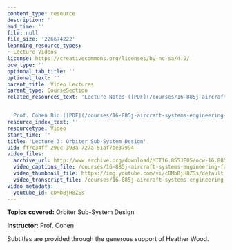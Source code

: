 ```yaml
---
content_type: resource
description: ''
end_time: ''
file: null
file_size: '226674222'
learning_resource_types:
- Lecture Videos
license: https://creativecommons.org/licenses/by-nc-sa/4.0/
ocw_type: ''
optional_tab_title: ''
optional_text: ''
parent_title: Video Lectures
parent_type: CourseSection
related_resources_text: 'Lecture Notes ([PDF](/courses/16-885j-aircraft-systems-engineering-fall-2005/resources/cohen_orbtr_subs))


  Prof. Cohen Bio ([PDF](/courses/16-885j-aircraft-systems-engineering-fall-2005/resources/cohen_bio))'
resource_index_text: ''
resourcetype: Video
start_time: ''
title: 'Lecture 3: Orbiter Sub-System Design'
uid: ff7c34ff-290c-393a-727a-51af7be37994
video_files:
  archive_url: http://www.archive.org/download/MIT16.855JF05/ocw-16.885-15sep2005-220k.mp4
  video_captions_file: /courses/16-885j-aircraft-systems-engineering-fall-2005/d53962dba7a05217a5cb28e468c71cc0_cDMbBjH8ZSs.vtt
  video_thumbnail_file: https://img.youtube.com/vi/cDMbBjH8ZSs/default.jpg
  video_transcript_file: /courses/16-885j-aircraft-systems-engineering-fall-2005/9b630a2e934f505ed9a615c0f7a5df04_cDMbBjH8ZSs.pdf
video_metadata:
  youtube_id: cDMbBjH8ZSs
---
```


**Topics covered:** Orbiter Sub-System Design

**Instructor:** Prof. Cohen

Subtitles are provided through the generous support of Heather Wood.


